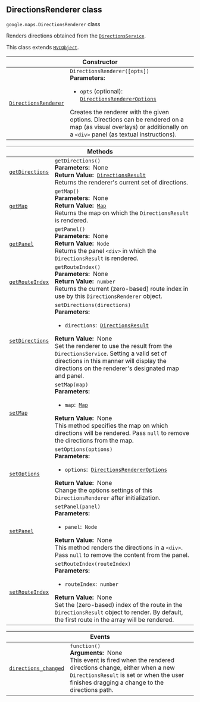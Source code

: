 
<h2 id="DirectionsRenderer">DirectionsRenderer class</h2>
<p>
<code><span itemprop="path">google.maps</span>.<span itemprop="name">DirectionsRenderer</span></code>
class
</p>
<p>Renders directions obtained from the <code><a href="DirectionsService.md">DirectionsService</a></code>.</p>
<p>This class extends
<code><a href="MVCObject.md">MVCObject</a></code>.
</p>
<div class="devsite-table-wrapper"><table class="constructors responsive" summary="class DirectionsRenderer - Constructor">
<thead>
<tr><th colspan="2" id="DirectionsRenderer.constructor">Constructor</th>
</tr></thead>
<tbody>
<tr>
<td><code><a class="secret-link" href="#DirectionsRenderer.constructor"><span>DirectionsRenderer</span></a></code></td>
<td><div><code>DirectionsRenderer([opts])</code></div>
<div class="desc"><strong>Parameters:</strong>&nbsp; <ul>
<li><code>opts</code> (optional):&nbsp; <code><a href="DirectionsRendererOptions.md">DirectionsRendererOptions</a></code></li>
</ul></div>
<div class="desc">Creates the renderer with the given options. Directions can be rendered on a map (as visual overlays) or additionally on a <code>&lt;div&gt;</code> panel (as textual instructions).</div></td>
</tr>
</tbody>
</table></div>
<div class="devsite-table-wrapper"><table class="methods responsive" summary="class DirectionsRenderer - Methods">
<thead>
<tr><th colspan="2">Methods</th>
</tr></thead>
<tbody>
<tr id="DirectionsRenderer.getDirections">
<td itemprop="property"><code><a class="secret-link" href="#DirectionsRenderer.getDirections"><span>getDirections</span></a></code></td>
<td><div><code>getDirections()</code></div>
<div class="desc"><strong>Parameters:</strong>&nbsp; None</div>
<div class="desc"><strong>Return Value:</strong>&nbsp; <code><a href="DirectionsResult.md">DirectionsResult</a></code></div>
<div class="desc">Returns the renderer's current set of directions.</div></td>
</tr>
<tr id="DirectionsRenderer.getMap">
<td itemprop="property"><code><a class="secret-link" href="#DirectionsRenderer.getMap"><span>getMap</span></a></code></td>
<td><div><code>getMap()</code></div>
<div class="desc"><strong>Parameters:</strong>&nbsp; None</div>
<div class="desc"><strong>Return Value:</strong>&nbsp; <code><a href="Map.md">Map</a></code></div>
<div class="desc">Returns the map on which the <code>DirectionsResult</code> is rendered.</div></td>
</tr>
<tr id="DirectionsRenderer.getPanel">
<td itemprop="property"><code><a class="secret-link" href="#DirectionsRenderer.getPanel"><span>getPanel</span></a></code></td>
<td><div><code>getPanel()</code></div>
<div class="desc"><strong>Parameters:</strong>&nbsp; None</div>
<div class="desc"><strong>Return Value:</strong>&nbsp; <code>Node</code></div>
<div class="desc">Returns the panel <code>&lt;div&gt;</code> in which the <code>DirectionsResult</code> is rendered.</div></td>
</tr>
<tr id="DirectionsRenderer.getRouteIndex">
<td itemprop="property"><code><a class="secret-link" href="#DirectionsRenderer.getRouteIndex"><span>getRouteIndex</span></a></code></td>
<td><div><code>getRouteIndex()</code></div>
<div class="desc"><strong>Parameters:</strong>&nbsp; None</div>
<div class="desc"><strong>Return Value:</strong>&nbsp; <code>number</code></div>
<div class="desc">Returns the current (zero-based) route index in use by this <code>DirectionsRenderer</code> object.</div></td>
</tr>
<tr id="DirectionsRenderer.setDirections">
<td itemprop="property"><code><a class="secret-link" href="#DirectionsRenderer.setDirections"><span>setDirections</span></a></code></td>
<td><div><code>setDirections(directions)</code></div>
<div class="desc"><strong>Parameters:</strong>&nbsp; <ul>
<li><code>directions</code>:&nbsp; <code><a href="DirectionsResult.md">DirectionsResult</a></code></li>
</ul></div>
<div class="desc"><strong>Return Value:</strong>&nbsp; None</div>
<div class="desc">Set the renderer to use the result from the <code>DirectionsService</code>. Setting a valid set of directions in this manner will display the directions on the renderer's designated map and panel.</div></td>
</tr>
<tr id="DirectionsRenderer.setMap">
<td itemprop="property"><code><a class="secret-link" href="#DirectionsRenderer.setMap"><span>setMap</span></a></code></td>
<td><div><code>setMap(map)</code></div>
<div class="desc"><strong>Parameters:</strong>&nbsp; <ul>
<li><code>map</code>:&nbsp; <code><a href="Map.md">Map</a></code></li>
</ul></div>
<div class="desc"><strong>Return Value:</strong>&nbsp; None</div>
<div class="desc">This method specifies the map on which directions will be rendered. Pass <code>null</code> to remove the directions from the map.</div></td>
</tr>
<tr id="DirectionsRenderer.setOptions">
<td itemprop="property"><code><a class="secret-link" href="#DirectionsRenderer.setOptions"><span>setOptions</span></a></code></td>
<td><div><code>setOptions(options)</code></div>
<div class="desc"><strong>Parameters:</strong>&nbsp; <ul>
<li><code>options</code>:&nbsp; <code><a href="DirectionsRendererOptions.md">DirectionsRendererOptions</a></code></li>
</ul></div>
<div class="desc"><strong>Return Value:</strong>&nbsp; None</div>
<div class="desc">Change the options settings of this <code>DirectionsRenderer</code> after initialization.</div></td>
</tr>
<tr id="DirectionsRenderer.setPanel">
<td itemprop="property"><code><a class="secret-link" href="#DirectionsRenderer.setPanel"><span>setPanel</span></a></code></td>
<td><div><code>setPanel(panel)</code></div>
<div class="desc"><strong>Parameters:</strong>&nbsp; <ul>
<li><code>panel</code>:&nbsp; <code>Node</code></li>
</ul></div>
<div class="desc"><strong>Return Value:</strong>&nbsp; None</div>
<div class="desc">This method renders the directions in a <code>&lt;div&gt;</code>. Pass <code>null</code> to remove the content from the panel.</div></td>
</tr>
<tr id="DirectionsRenderer.setRouteIndex">
<td itemprop="property"><code><a class="secret-link" href="#DirectionsRenderer.setRouteIndex"><span>setRouteIndex</span></a></code></td>
<td><div><code>setRouteIndex(routeIndex)</code></div>
<div class="desc"><strong>Parameters:</strong>&nbsp; <ul>
<li><code>routeIndex</code>:&nbsp; <code>number</code></li>
</ul></div>
<div class="desc"><strong>Return Value:</strong>&nbsp; None</div>
<div class="desc">Set the (zero-based) index of the route in the <code>DirectionsResult</code> object to render. By default, the first route in the array will be rendered.</div></td>
</tr>
</tbody>
</table></div>
<div class="devsite-table-wrapper"><table class="details responsive" summary="class DirectionsRenderer - Events">
<thead>
<tr><th colspan="2">Events</th>
</tr></thead>
<tbody>
<tr id="DirectionsRenderer.directions_changed">
<td itemprop="property"><code><a class="secret-link" href="#DirectionsRenderer.directions_changed"><span>directions_changed</span></a></code></td>
<td><div><code>function()</code></div>
<div class="desc"><strong>Arguments:</strong>&nbsp; None</div>
<div class="desc">This event is fired when the rendered directions change, either when a new <code>DirectionsResult</code> is set or when the user finishes dragging a change to the directions path.</div></td>
</tr>
</tbody>
</table></div>
